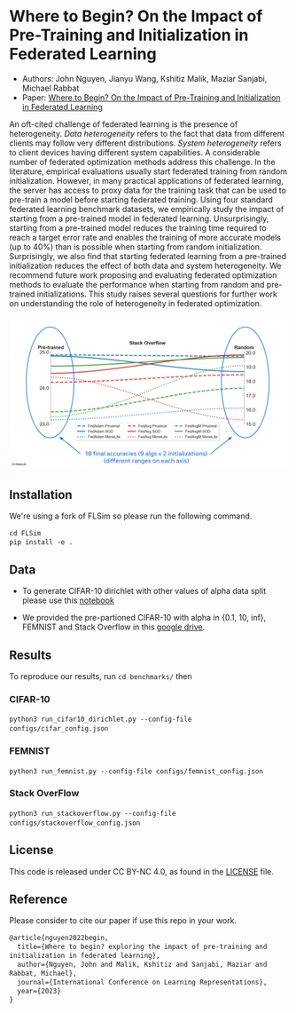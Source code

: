 # Where to Begin? On the Impact of Pre-Training and Initialization in Federated Learning

* Authors: John Nguyen, Jianyu Wang, Kshitiz Malik, Maziar Sanjabi, Michael Rabbat
* Paper: [Where to Begin? On the Impact of Pre-Training and Initialization in Federated Learning](https://arxiv.org/abs/2206.15387)

An oft-cited challenge of federated learning is the presence of heterogeneity. *Data heterogeneity* refers to the fact that data from different clients may follow very different distributions. *System heterogeneity* refers to client devices having different system capabilities. A considerable number of federated optimization methods address this challenge. In the literature, empirical evaluations usually start federated training from random initialization. However, in many practical applications of federated learning, the server has access to proxy data for the training task that can be used to pre-train a model before starting federated training. Using four standard federated learning benchmark datasets, we empirically study the impact of starting from a pre-trained model in federated learning. Unsurprisingly, starting from a pre-trained model reduces the training time required to reach a target error rate and enables the training of more accurate models (up to 40\%) than is possible when starting from random initialization. Surprisingly, we also find that starting federated learning from a pre-trained initialization reduces the effect of both data and system heterogeneity. We recommend future work proposing and evaluating federated optimization methods to evaluate the performance when starting from random and pre-trained initializations. This study raises several questions for further work on understanding the role of heterogeneity in federated optimization.

<p align="center">
  <img src="images/summary.png">
</p>

## Installation
We're using a fork of FLSim so please run the following command. 
```
cd FLSim
pip install -e .
```

## Data 
* To generate CIFAR-10 dirichlet with other values of alpha data split please use this [notebook](https://colab.research.google.com/drive/1GeQOB2VGaj4qPXpL4j2ojBiNKEQ3CAsB?usp=sharing)

* We provided the pre-partioned CIFAR-10 with alpha in {0.1, 10, inf}, FEMNIST and Stack Overflow in this [google drive](https://drive.google.com/drive/folders/1Bg6zlN3hEwrJYtBFuLhMt6AJ5jYdxB86?usp=sharing). 


## Results
To reproduce our results, run `cd benchmarks/` then 

### CIFAR-10
`python3 run_cifar10_dirichlet.py --config-file configs/cifar_config.json`

### FEMNIST 
`python3 run_femnist.py --config-file configs/femnist_config.json`

### Stack OverFlow
`python3 run_stackoverflow.py --config-file configs/stackoverflow_config.json`

## License
This code is released under CC BY-NC 4.0, as found in the [LICENSE](https://github.com/facebookresearch/where_to_begin/blob/main/LICENSE) file.

## Reference
Please consider to cite our paper if use this repo in your work.
```
@article{nguyen2022begin,
  title={Where to begin? exploring the impact of pre-training and initialization in federated learning},
  author={Nguyen, John and Malik, Kshitiz and Sanjabi, Maziar and Rabbat, Michael},
  journal={International Conference on Learning Representations},
  year={2023}
}
```